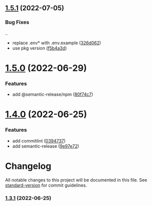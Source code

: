 ## [1.5.1](https://github.com/xg4/vite-react-template/compare/v1.5.0...v1.5.1) (2022-07-05)


### Bug Fixes
..
* replace .env* with .env.example ([326d062](https://github.com/xg4/vite-react-template/commit/326d0624981e69f35c9c1c02d36c21b6c48ec4c4))
* use pkg version ([f5b4a3d](https://github.com/xg4/vite-react-template/commit/f5b4a3d15f1fd4c34d381c0da5550dfd4d7177c0))

# [1.5.0](https://github.com/xg4/vite-react-template/compare/v1.4.0...v1.5.0) (2022-06-29)


### Features

* add @semantic-release/npm ([80f74c7](https://github.com/xg4/vite-react-template/commit/80f74c7b9dcd2e080b0ca48768c2a7dc3fc3cf52))

# [1.4.0](https://github.com/xg4/vite-react-template/compare/v1.3.0...v1.4.0) (2022-06-25)


### Features

* add commitlint ([0394737](https://github.com/xg4/vite-react-template/commit/0394737258cb8f67b23a44c936373b7a0541f080))
* add semantic-release ([9e97e72](https://github.com/xg4/vite-react-template/commit/9e97e72568e9c6b95d974d3667a1080668e60807))

# Changelog

All notable changes to this project will be documented in this file. See [standard-version](https://github.com/conventional-changelog/standard-version) for commit guidelines.

### [1.3.1](https://github.com/xg4/vite-react-template/compare/v1.3.0...v1.3.1) (2022-06-25)

